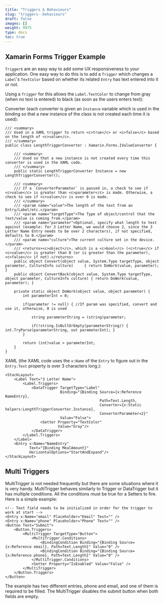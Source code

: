 ```yaml
---
title: "Triggers & Behaviours"
slug: "triggers--behaviours"
draft: false
images: []
weight: 9975
type: docs
toc: true
---
```


## Xamarin Forms Trigger Example
`Trigger`s are an easy way to add some UX responsiveness to your application. One easy way to do this is to add a `Trigger` which changes a `Label`'s `TextColor` based on whether its related `Entry` has text entered into it or not.

Using a `Trigger` for this allows the `Label.TextColor` to change from gray (when no text is entered) to black (as soon as the users enters text):

Converter (each converter is given an `Instance` variable which is used in the binding so that a new instance of the class is not created each time it is used):

    /// <summary>
    /// Used in a XAML trigger to return <c>true</c> or <c>false</c> based on the length of <c>value</c>.
    /// </summary>
    public class LengthTriggerConverter : Xamarin.Forms.IValueConverter {

        /// <summary>
        /// Used so that a new instance is not created every time this converter is used in the XAML code.
        /// </summary>
        public static LengthTriggerConverter Instance = new LengthTriggerConverter();

        /// <summary>
        /// If a `ConverterParameter` is passed in, a check to see if <c>value</c> is greater than <c>parameter</c> is made. Otherwise, a check to see if <c>value</c> is over 0 is made.
        /// </summary>
        /// <param name="value">The length of the text from an Entry/Label/etc.</param>
        /// <param name="targetType">The Type of object/control that the text/value is coming from.</param>
        /// <param name="parameter">Optional, specify what length to test against (example: for 3 Letter Name, we would choose 2, since the 3 Letter Name Entry needs to be over 2 characters), if not specified, defaults to 0.</param>
        /// <param name="culture">The current culture set in the device.</param>
        /// <returns><c>object</c>, which is a <c>bool</c> (<c>true</c> if <c>value</c> is greater than 0 (or is greater than the parameter), <c>false</c> if not).</returns>
        public object Convert(object value, System.Type targetType, object parameter, CultureInfo culture)     { return DoWork(value, parameter); }
        public object ConvertBack(object value, System.Type targetType, object parameter, CultureInfo culture) { return DoWork(value, parameter); }

        private static object DoWork(object value, object parameter) {
            int parameterInt = 0;

            if(parameter != null) { //If param was specified, convert and use it, otherwise, 0 is used

                string parameterString = (string)parameter;

                if(!string.IsNullOrEmpty(parameterString)) { int.TryParse(parameterString, out parameterInt); }
            }

            return (int)value > parameterInt;
        }
    }

XAML (the XAML code uses the `x:Name` of the `Entry` to figure out in the `Entry.Text` property is over 3 characters long.):

    <StackLayout>
        <Label Text="3 Letter Name">
            <Label.Triggers>
                <DataTrigger TargetType="Label"
                             Binding="{Binding Source={x:Reference NameEntry},
                                               Path=Text.Length,
                                               Converter={x:Static helpers:LengthTriggerConverter.Instance},
                                               ConverterParameter=2}"
                             Value="False">
                    <Setter Property="TextColor"
                            Value="Gray"/>
                </DataTrigger>
            </Label.Triggers>
        </Label>
        <Entry x:Name="NameEntry"
               Text="{Binding MealAmount}"
               HorizontalOptions="StartAndExpand"/>
    </StackLayout>

## Multi Triggers
MultiTrigger is not needed frequently but there are some situations where it is very handy. MultiTrigger behaves similarly to Trigger or DataTrigger but it has multiple conditions. All the conditions must be true for a Setters to fire. Here is a simple example:

    <!-- Text field needs to be initialized in order for the trigger to work at start -->
    <Entry x:Name="email" Placeholder="Email" Text="" />
    <Entry x:Name="phone" Placeholder="Phone" Text="" />
    <Button Text="Submit">
        <Button.Triggers>
            <MultiTrigger TargetType="Button">
                <MultiTrigger.Conditions>
                    <BindingCondition Binding="{Binding Source={x:Reference email}, Path=Text.Length}" Value="0" />
                    <BindingCondition Binding="{Binding Source={x:Reference phone}, Path=Text.Length}" Value="0" />
                </MultiTrigger.Conditions>
                <Setter Property="IsEnabled" Value="False" />
            </MultiTrigger>
        </Button.Triggers>
    </Button>

The example has two different entries, phone and email, and one of them is required to be filled. The MultiTrigger disables the submit button when both fields are empty.

